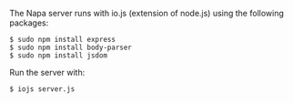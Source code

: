 The Napa server runs with io.js (extension of node.js) using the
following packages:

    $ sudo npm install express
    $ sudo npm install body-parser
    $ sudo npm install jsdom

Run the server with:

    $ iojs server.js

